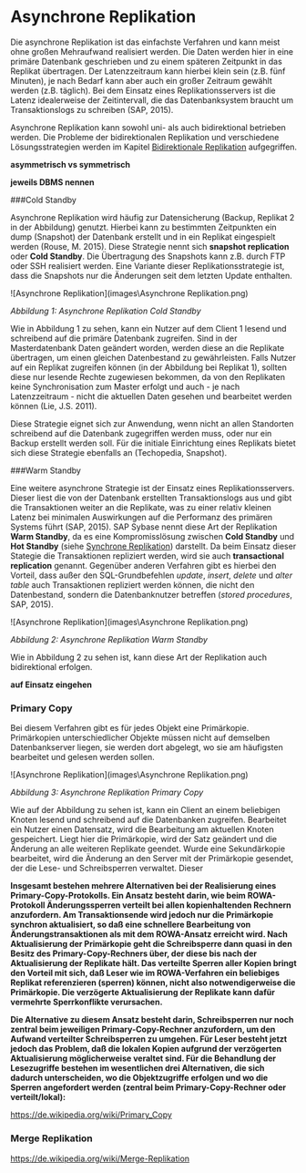 # Asynchrone Replikation

Die asynchrone Replikation ist das einfachste Verfahren und kann meist ohne großen Mehraufwand realisiert werden. Die Daten werden hier in eine primäre Datenbank geschrieben und zu einem späteren Zeitpunkt in das Replikat übertragen. Der Latenzzeitraum kann hierbei klein sein (z.B. fünf Minuten), je nach Bedarf kann aber auch ein großer Zeitraum gewählt werden (z.B. täglich). Bei dem Einsatz eines Replikationsservers ist die Latenz idealerweise der Zeitintervall, die das Datenbanksystem braucht um Transaktionslogs zu schreiben (SAP, 2015).

Asynchrone Replikation kann sowohl uni- als auch bidirektional betrieben werden. Die Probleme der bidirektionalen Replikation und verschiedene Lösungsstrategien werden im Kapitel [Bidirektionale Replikation](06_peer_to_peer.md) aufgegriffen.

**asymmetrisch vs symmetrisch**

**jeweils DBMS nennen**

###Cold Standby

Asynchrone Replikation wird häufig zur Datensicherung (Backup, Replikat 2 in der Abbildung) genutzt. Hierbei kann zu bestimmten Zeitpunkten ein dump (Snapshot) der Datenbank erstellt und in ein Replikat eingespielt werden (Rouse, M. 2015). Diese Strategie nennt sich **snapshot replication** oder **Cold Standby**. Die Übertragung des Snapshots kann z.B. durch FTP oder SSH realisiert werden. Eine Variante dieser Replikationsstrategie ist, dass die Snapshots nur die Änderungen seit dem letzten Update enthalten.

![Asynchrone Replikation](images\Asynchrone Replikation.png)

*Abbildung 1: Asynchrone Replikation Cold Standby*

Wie in Abbildung 1 zu sehen, kann ein Nutzer auf dem Client 1 lesend und schreibend auf die primäre Datenbank zugreifen. Sind in der Masterdatenbank Daten geändert worden, werden diese an die Replikate übertragen, um einen gleichen Datenbestand zu gewährleisten. Falls Nutzer auf ein Replikat zugreifen können (in der Abbildung bei Replikat 1), sollten diese nur lesende Rechte zugewiesen bekommen, da von den Replikaten keine Synchronisation zum Master erfolgt und auch - je nach Latenzzeitraum - nicht die aktuellen Daten gesehen und bearbeitet werden können (Lie, J.S. 2011).

Diese Strategie eignet sich zur Anwendung, wenn nicht an allen Standorten schreibend auf die Datenbank zugegriffen werden muss, oder nur ein Backup erstellt werden soll. Für die initiale Einrichtung eines Replikats bietet sich diese Strategie ebenfalls an (Techopedia, Snapshot).

###Warm Standby

Eine weitere asynchrone Strategie ist der Einsatz eines Replikationsservers. Dieser liest die von der Datenbank erstellten Transaktionslogs aus und gibt die Transaktionen weiter an die Replikate, was zu einer relativ kleinen Latenz bei minimalen Auswirkungen auf die Performanz des primären Systems führt (SAP, 2015). SAP Sybase nennt diese Art der Replikation **Warm Standby**, da es eine Kompromisslösung zwischen **Cold Standby** und **Hot Standby** (siehe [Synchrone Replikation](05_synchronous_replication.md)) darstellt. Da beim Einsatz dieser Stategie die Transaktionen repliziert werden, wird sie auch **transactional replication** genannt. Gegenüber anderen Verfahren gibt es hierbei den Vorteil, dass außer den SQL-Grundbefehlen *update*, *insert*, *delete* und *alter table* auch Transaktionen repliziert werden können, die nicht den Datenbestand, sondern die Datenbanknutzer betreffen (*stored procedures*, SAP, 2015).

![Asynchrone Replikation](images\Asynchrone Replikation.png)

*Abbildung 2: Asynchrone Replikation Warm Standby*

Wie in Abbildung 2 zu sehen ist, kann diese Art der Replikation auch bidirektional erfolgen.

**auf Einsatz eingehen**

### Primary Copy

Bei diesem Verfahren gibt es für jedes Objekt eine Primärkopie. Primärkopien unterschiedlicher Objekte müssen nicht auf demselben Datenbankserver liegen, sie werden dort abgelegt, wo sie am häufigsten bearbeitet und gelesen werden sollen.

![Asynchrone Replikation](images\Asynchrone Replikation.png)

*Abbildung 3: Asynchrone Replikation Primary Copy*

Wie auf der Abbildung zu sehen ist, kann ein Client an einem beliebigen Knoten lesend und schreibend auf die Datenbanken zugreifen. Bearbeitet ein Nutzer einen Datensatz, wird die Bearbeitung am aktuellen Knoten gespeichert. Liegt hier die Primärkopie, wird der Satz geändert und die Änderung an alle weiteren Replikate geendet. Wurde eine Sekundärkopie bearbeitet, wird die Änderung an den Server mit der Primärkopie gesendet, der die Lese- und Schreibsperren verwaltet. Dieser 

**Insgesamt bestehen mehrere Alternativen bei der Realisierung eines Primary-Copy-Protokolls. Ein Ansatz besteht darin, wie beim ROWA-Protokoll Änderungssperren verteilt bei allen kopienhaltenden Rechnern anzufordern. Am Transaktionsende wird jedoch nur die Primärkopie synchron aktualisiert, so daß eine schnellere Bearbeitung von Änderungstransaktionen als mit dem ROWA-Ansatz erreicht wird. Nach Aktualisierung der Primärkopie geht die Schreibsperre dann quasi in den Besitz des Primary-Copy-Rechners über, der diese bis nach der Aktualisierung der Replikate hält. Das verteilte Sperren aller Kopien bringt den Vorteil mit sich, daß Leser wie im ROWA-Verfahren ein beliebiges Replikat referenzieren (sperren) können, nicht also notwendigerweise die Primärkopie. Die verzögerte Aktualisierung der Replikate kann dafür vermehrte Sperrkonflikte verursachen.**

**Die Alternative zu diesem Ansatz besteht darin, Schreibsperren nur noch zentral beim jeweiligen Primary-Copy-Rechner anzufordern, um den Aufwand verteilter Schreibsperren zu umgehen. Für Leser besteht jetzt jedoch das Problem, daß die lokalen Kopien aufgrund der verzögerten Aktualisierung möglicherweise veraltet sind. Für die Behandlung der Lesezugriffe bestehen im wesentlichen drei Alternativen, die sich dadurch unterscheiden, wo die Objektzugriffe erfolgen und wo die Sperren angefordert werden (zentral beim Primary-Copy-Rechner oder verteilt/lokal):**

https://de.wikipedia.org/wiki/Primary_Copy

### Merge Replikation

https://de.wikipedia.org/wiki/Merge-Replikation
